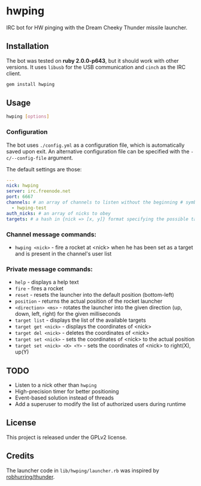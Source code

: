 # hwping
IRC bot for HW pinging with the Dream Cheeky Thunder missile launcher.

## Installation
The bot was tested on **ruby 2.0.0-p643**, but it should work with other versions. It uses `libusb` for the USB communication and `cinch` as the IRC client.
```bash
gem install hwping
```

## Usage
```bash
hwping [options]
```

### Configuration
The bot uses `./config.yml` as a configuration file, which is automatically saved upon exit. An alternative configuration file can be specified with the `-c/--config-file` argument.

The default settings are those:

```yaml
---
nick: hwping
server: irc.freenode.net
port: 6667
channels: # an array of channels to listen without the beginning # symbol
  - hwping-test
auth_nicks: # an array of nicks to obey
targets: # a hash in {nick => [x, y]} format specifying the possible targets
```

### Channel message commands:
- `hwping <nick>` - fire a rocket at &lt;nick&gt; when he has been set as a target and is present in the channel's user list

### Private message commands:
- `help` - displays a help text
- `fire` - fires a rocket
- `reset` - resets the launcher into the default position (bottom-left)
- `position` - returns the actual position of the rocket launcher
- `<direction> <ms>` - rotates the launcher into the given direction (up, down, left, right) for the given milliseconds
- `target list` - displays the list of the available targets
- `target get <nick>` - displays the coordinates of &lt;nick&gt;
- `target del <nick>` - deletes the coordinates of &lt;nick&gt;
- `target set <nick>` - sets the coordinates of &lt;nick&gt; to the actual position
- `target set <nick> <X> <Y>` - sets the coordinates of &lt;nick&gt; to right(X), up(Y)

## TODO
- Listen to a nick other than `hwping`
- High-precision timer for better positioning
- Event-based solution instead of threads
- Add a superuser to modify the list of authorized users during runtime

## License
This project is released under the GPLv2 license.

## Credits
The launcher code in `lib/hwping/launcher.rb` was inspired by [robhurring/thunder](https://github.com/robhurring/thunder).

